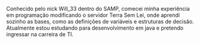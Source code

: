 Conhecido pelo nick Will_33 dentro do SAMP, comecei minha experiência em programação modificando o servidor Terra Sem Lei, onde aprendi sozinho as bases, 
como as definições de variáveis e estruturas de decisão. Atualmente estou estudando para desenvolvimento em java e pretendo ingressar na carreira de TI.


